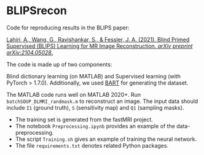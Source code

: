 # BLIPSrecon
Code for reproducing results in the BLIPS paper:

[Lahiri, A., Wang, G., Ravishankar, S., & Fessler, J. A. (2021). Blind Primed Supervised (BLIPS) Learning  for MR Image Reconstruction. *arXiv preprint arXiv:2104.05028*.](https://arxiv.org/abs/2104.05028)

The code is made up of two components: 

Blind dictionary learning (on MATLAB) and Supervised learning (with PyTorch > 1.7.0).
Additionally, we used [BART](https://mrirecon.github.io/bart/) for generating the dataset. 

The MATLAB code runs well on MATLAB 2020+.
Run `batchSOUP_DLMRI_randmask.m` to reconstruct an image.
The input data should include `I1` (ground truth), `S` (sensitivity map) and `Q1` (sampling masks).

* The training set is generated from the fastMRI project.
* The notebook `Preprocessing.ipynb` provides an example of the data-preprocessing.
* The script `Training.sh` gives an example of training the neural network.
* The file `requirements.txt` denotes related Python packages.



